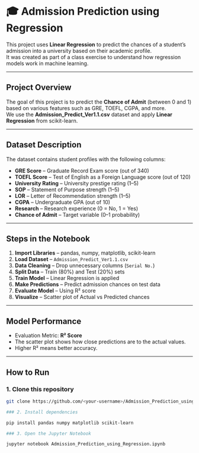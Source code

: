 # 🎓 Admission Prediction using Regression

This project uses **Linear Regression** to predict the chances of a student’s admission into a university based on their academic profile.  
It was created as part of a class exercise to understand how regression models work in machine learning.

---

## Project Overview
The goal of this project is to predict the **Chance of Admit** (between 0 and 1) based on various features such as GRE, TOEFL, CGPA, and more.  
We use the **Admission_Predict_Ver1.1.csv** dataset and apply **Linear Regression** from scikit-learn.

---

## Dataset Description
The dataset contains student profiles with the following columns:

- **GRE Score** – Graduate Record Exam score (out of 340)  
- **TOEFL Score** – Test of English as a Foreign Language score (out of 120)  
- **University Rating** – University prestige rating (1–5)  
- **SOP** – Statement of Purpose strength (1–5)  
- **LOR** – Letter of Recommendation strength (1–5)  
- **CGPA** – Undergraduate GPA (out of 10)  
- **Research** – Research experience (0 = No, 1 = Yes)  
- **Chance of Admit** – Target variable (0–1 probability)

---

##  Steps in the Notebook
1. **Import Libraries** – pandas, numpy, matplotlib, scikit-learn  
2. **Load Dataset** – `Admission_Predict_Ver1.1.csv`  
3. **Data Cleaning** – Drop unnecessary columns (`Serial No.`)  
4. **Split Data** – Train (80%) and Test (20%) sets  
5. **Train Model** – Linear Regression is applied  
6. **Make Predictions** – Predict admission chances on test data  
7. **Evaluate Model** – Using R² score  
8. **Visualize** – Scatter plot of Actual vs Predicted chances

---

## Model Performance
- Evaluation Metric: **R² Score**  
- The scatter plot shows how close predictions are to the actual values.  
- Higher R² means better accuracy.

---

## How to Run

### 1. Clone this repository
```bash
git clone https://github.com/<your-username>/Admission_Prediction_using_Regression.git

### 2. Install dependencies

pip install pandas numpy matplotlib scikit-learn

### 3. Open the Jupyter Notebook

jupyter notebook Admission_Prediction_using_Regression.ipynb

